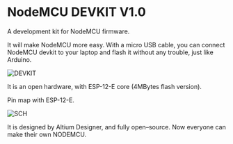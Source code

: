 NodeMCU DEVKIT V1.0
==============

A development kit for NodeMCU firmware.

It will make NodeMCU more easy. With a micro USB cable, you can connect NodeMCU devkit to your laptop and flash it without any trouble, just like Arduino.

![DEVKIT](https://raw.githubusercontent.com/nodemcu/nodemcu-devkit-v1.0/master/Documents/NodeMCU_DEVKIT_1.0.jpg)

It is an open hardware, with ESP-12-E core (4MBytes flash version).

Pin map with ESP-12-E.

![SCH](https://raw.githubusercontent.com/nodemcu/nodemcu-devkit-v1.0/master/Documents/NODEMCU-DEVKIT-INSTRUCTION-EN.png)

It is designed by Altium Designer, and fully open–source. Now everyone can make their own NODEMCU.

